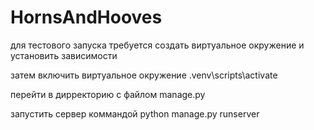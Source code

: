 # HornsAndHooves
<p>для тестового запуска требуется создать виртуальное окружение и установить зависимости</p>
<p>затем включить виртуальное окружение .venv\scripts\activate</p>
<p>перейти в дирректорию с файлом manage.py</p>
<p>запустить сервер коммандой python manage.py runserver</p>
